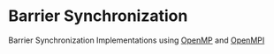 # Barrier Synchronization
Barrier Synchronization Implementations using [OpenMP](http://www.openmp.org/) and [OpenMPI](https://www.open-mpi.org/)

